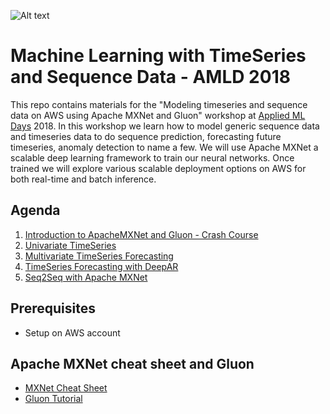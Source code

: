 ![Alt text]()

# Machine Learning with TimeSeries and Sequence Data - AMLD 2018

This repo contains materials for the "Modeling timeseries and sequence data on AWS using Apache
MXNet and Gluon" workshop at [Applied ML Days](https://www.appliedmldays.org/) 2018. In this
workshop we learn how to model generic sequence data and timeseries data to do sequence prediction,
forecasting future timeseries, anomaly detection to name a few. We will use Apache MXNet a scalable
deep learning framework to train our neural networks. Once trained we will explore various scalable
deployment options on AWS for both real-time and batch inference.

## Agenda

1. [Introduction to ApacheMXNet and Gluon - Crash Course](intro_mxnet_gluon)
2. [Univariate TimeSeries](univariate_timeseries_forecasting_lstm.ipynb)
3. [Multivariate TimeSeries Forecasting](multivariate_timeseries_forecasting.ipynb)
4. [TimeSeries Forecasting with DeepAR](sagemaker-timeseries)
5. [Seq2Seq with Apache MXNet](seq2seq)

## Prerequisites

- Setup on AWS account 

## Apache MXNet cheat sheet and Gluon  

- [MXNet Cheat Sheet](https://bit.ly/2xTIwuj)
- [Gluon Tutorial](https://github.com/zackchase/mxnet-the-straight-dope)
